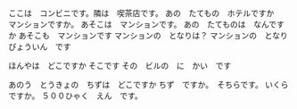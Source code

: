 ここは　コンビニです。隣は　喫茶店です。
あの　たてもの　ホテルですか　マンションですか。
あそこは　マンションです。
あの　たてものは　なんですか
あそこも　マンションです
マンションの　となりは？
マンションの　となり　びょういん　です

ほんやは　どこですか
そこです
その　ビルの　に　かい　です

あのう　とうきょの　ちずは　どこですか
ちず　ですか。　そちらです。
いくらですか。
５００ひゃく　えん　です。